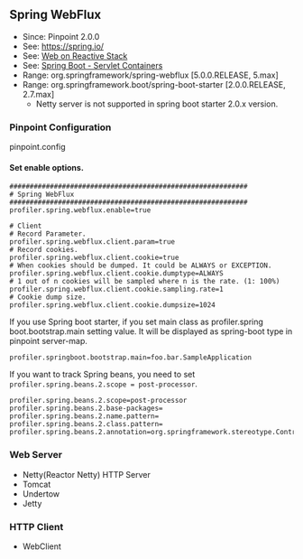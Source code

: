## Spring WebFlux
* Since: Pinpoint 2.0.0
* See: https://spring.io/
* See: [Web on Reactive Stack](https://docs.spring.io/spring/docs/current/spring-framework-reference/web-reactive.html)
* See: [Spring Boot - Servlet Containers](https://spring.io/projects/spring-boot)
* Range: org.springframework/spring-webflux [5.0.0.RELEASE, 5.max]
* Range: org.springframework.boot/spring-boot-starter [2.0.0.RELEASE, 2.7.max]
  * Netty server is not supported in spring boot starter 2.0.x version.

### Pinpoint Configuration
pinpoint.config

#### Set enable options.
~~~
###########################################################
# Spring WebFlux
###########################################################
profiler.spring.webflux.enable=true

# Client
# Record Parameter.
profiler.spring.webflux.client.param=true
# Record cookies.
profiler.spring.webflux.client.cookie=true
# When cookies should be dumped. It could be ALWAYS or EXCEPTION.
profiler.spring.webflux.client.cookie.dumptype=ALWAYS
# 1 out of n cookies will be sampled where n is the rate. (1: 100%)
profiler.spring.webflux.client.cookie.sampling.rate=1
# Cookie dump size.
profiler.spring.webflux.client.cookie.dumpsize=1024
~~~

If you use Spring boot starter, if you set main class as profiler.spring boot.bootstrap.main setting value.
It will be displayed as spring-boot type in pinpoint server-map.
~~~
profiler.springboot.bootstrap.main=foo.bar.SampleApplication
~~~

If you want to track Spring beans, you need to set `profiler.spring.beans.2.scope = post-processor`.
~~~
profiler.spring.beans.2.scope=post-processor
profiler.spring.beans.2.base-packages=
profiler.spring.beans.2.name.pattern=
profiler.spring.beans.2.class.pattern=
profiler.spring.beans.2.annotation=org.springframework.stereotype.Controller,org.springframework.stereotype.Service,org.springframework.stereotype.Repository
~~~

### Web Server
* Netty(Reactor Netty) HTTP Server
* Tomcat
* Undertow
* Jetty

### HTTP Client
* WebClient
